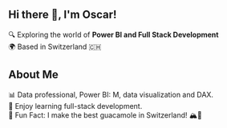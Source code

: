 ## Hi there 👋, I'm Oscar!

🔍 Exploring the world of **Power BI and Full Stack Development**  
🌍 Based in Switzerland 🇨🇭  

## About Me
📊 Data professional, Power BI: M, data visualization and DAX.  
🌱 Enjoy learning full-stack development.   
🎯 Fun Fact: I make the best guacamole in Switzerland! 🏔️🥑    


<!--
## 🛠️ Tech Stack & Tools
- **Frontend:** HTML, CSS, JavaScript, React, Chakra UI  
- **Backend & Data:** T-SQL, Deneb (Vega-Lite)  
- **Tools:** VS Code, GitHub  



-->
